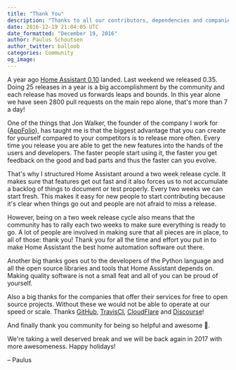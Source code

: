 ```yaml
---
title: "Thank You"
description: "Thanks to all our contributors, dependencies and companies that help make Home Assistant awesome."
date: 2016-12-19 21:04:05 UTC
date_formatted: "December 19, 2016"
author: Paulus Schoutsen
author_twitter: balloob
categories: Community
og_image:
---
```


A year ago [Home Assistant 0.10][0.10] landed. Last weekend we released 0.35. Doing 25 releases in a year is a big accomplishment by the community and each release has moved us forwards leaps and bounds. In this year alone we have seen 2800 pull requests on the main repo alone, that's more than 7 a day!

One of the things that Jon Walker, the founder of the company I work for ([AppFolio]), has taught me is that the biggest advantage that you can create for yourself compared to your competitors is to release more often. Every time you release you are able to get the new features into the hands of the users and developers. The faster people start using it, the faster you get feedback on the good and bad parts and thus the faster can you evolve.

That's why I structured Home Assistant around a two week release cycle. It makes sure that features get out fast and it also forces us to not accumulate a backlog of things to document or test properly. Every two weeks we can start fresh. This makes it easy for new people to start contributing because it's clear when things go out and people are not afraid to miss a release.

However, being on a two week release cycle also means that the community has to rally each two weeks to make sure everything is ready to go. A lot of people are involved in making sure that all pieces are in place, to all of those: thank you! Thank you for all the time and effort you put in to make Home Assistant the best home automation software out there.

Another big thanks goes out to the developers of the Python language and all the open source libraries and tools that Home Assistant depends on. Making quality software is not a small feat and all of you can be proud of yourself.

Also a big thanks for the companies that offer their services for free to open source projects. Without these we would not be able to operate at our speed or scale. Thanks [GitHub], [TravisCI], [CloudFlare] and [Discourse]!

And finally thank you community for being so helpful and awesome 🙇.

We're taking a well deserved break and we will be back again in 2017 with more awesomeness. Happy holidays!

– Paulus

[0.10]: /blog/2015/12/22/amazon-echo-icloud-and-templates/
[AppFolio]: http://www.appfolioinc.com/
[GitHub]: https://GitHub.com
[TravisCI]: https://Travis-ci.org
[CloudFlare]: https://CloudFlare.com
[Discourse]: https://Discourse.com
